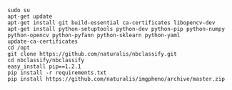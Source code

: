 
    sudo su
    apt-get update
    apt-get install git build-essential ca-certificates libopencv-dev 
    apt-get install python-setuptools python-dev python-pip python-numpy python-opencv python-pyfann python-sklearn python-yaml 
    update-ca-certificates 
    cd /opt
    git clone https://github.com/naturalis/nbclassify.git
    cd nbclassify/nbclassify
    easy_install pip==1.2.1 
    pip install -r requirements.txt
    pip install https://github.com/naturalis/imgpheno/archive/master.zip
